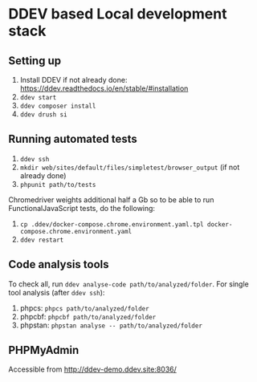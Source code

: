 # DDEV based Local development stack

## Setting up

1. Install DDEV if not already done: https://ddev.readthedocs.io/en/stable/#installation
2. `ddev start`
3. `ddev composer install`
4. `ddev drush si`


## Running automated tests

1. `ddev ssh`
2. `mkdir web/sites/default/files/simpletest/browser_output` (if not already done)
3. `phpunit path/to/tests`

Chromedriver weights additional half a Gb so to be able to run
FunctionalJavaScript tests, do the following:
1. `cp .ddev/docker-compose.chrome.environment.yaml.tpl docker-compose.chrome.environment.yaml`
2. `ddev restart`


## Code analysis tools

To check all, run `ddev analyse-code path/to/analyzed/folder`.
For single tool analysis (after `ddev ssh`):
1. phpcs: `phpcs path/to/analyzed/folder`
2. phpcbf: `phpcbf path/to/analyzed/folder`
3. phpstan: `phpstan analyse -- path/to/analyzed/folder`


## PHPMyAdmin

Accessible from http://ddev-demo.ddev.site:8036/
